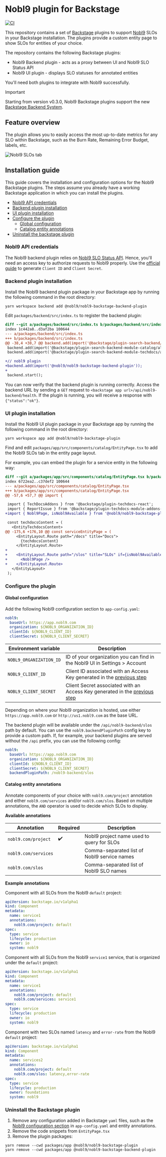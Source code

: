 # Nobl9 plugin for Backstage

[![CI](https://github.com/nobl9/nobl9-backstage-plugin/actions/workflows/ci.yaml/badge.svg?branch=main)](https://github.com/nobl9/nobl9-backstage-plugin/actions/workflows/ci.yaml)

This repository contains a set of [Backstage](https://backstage.io) plugins to support [Nobl9](https://nobl9.com) SLOs in your Backstage installation. The plugins provide a custom entity page to show SLOs for entities of your choice.

The repository contains the following Backstage plugins:

- Nobl9 Backend plugin - acts as a proxy between UI and Nobl9 SLO Status API
- Nobl9 UI plugin - displays SLO statuses for annotated entities

You'll need both plugins to integrate with Nobl9 successfully.

> [!IMPORTANT]
> Starting from version v0.3.0, Nobl9 Backstage plugins support the new [Backstage Backend System](https://backstage.io/docs/backend-system/building-backends/index).

## Feature overview

The plugin allows you to easily access the most up-to-date metrics for any SLO within Backstage, such as the Burn Rate, Remaining Error Budget, labels, etc.

![Nobl9 SLOs tab](/docs/images/backstage-ui-plugin.png 'Nobl9 SLOs tab')

## Installation guide

This guide covers the installation and configuration options for the Nobl9 Backstage plugins. The steps assume you already have a working Backstage application in which you can install the plugins.

<!-- toc -->

- [Nobl9 API credentials](#nobl9-api-credentials)
- [Backend plugin installation](#backend-plugin-installation)
- [UI plugin installation](#ui-plugin-installation)
- [Configure the plugin](#configure-the-plugin)
  - [Global configuration](#global-configuration)
  - [Catalog entity annotations](#catalog-entity-annotations)
- [Uninstall the backstage plugin](#uninstall-the-backstage-plugin)

<!-- tocstop -->

### Nobl9 API credentials

The Nobl9 backend plugin relies on [Nobl9 SLO Status API](https://docs.nobl9.com/api/slo). Hence, you'll need an access key to authorize requests to Nobl9 properly. Use the [official guide](https://docs.nobl9.com/Getting_Started/#access-keys) to generate `Client ID` and `Client Secret`.

### Backend plugin installation

Install the Nobl9 backend plugin package in your Backstage app by running the following command in the root directory:

```
yarn workspace backend add @nobl9/nobl9-backstage-backend-plugin
```

Edit `packages/backend/src/index.ts` to register the backend plugin:

```diff
diff --git a/packages/backend/src/index.ts b/packages/backend/src/index.ts
index 1c442a8..d3af2ba 100644
--- a/packages/backend/src/index.ts
+++ b/packages/backend/src/index.ts
@@ -38,4 +38,7 @@ backend.add(import('@backstage/plugin-search-backend/alpha'));
 backend.add(import('@backstage/plugin-search-backend-module-catalog/alpha'));
 backend.add(import('@backstage/plugin-search-backend-module-techdocs/alpha'));

+// nobl9 plugin
+backend.add(import('@nobl9/nobl9-backstage-backend-plugin'));
+
 backend.start();
```

You can now verify that the backend plugin is running correctly. Access the backend URL by sending a `GET` request to `<backstage app url>/api/nobl9-backend/health`. If the plugin is running, you will receive a response with `{"status":"ok"}`.

### UI plugin installation

Install the Nobl9 UI plugin package in your Backstage app by running the following command in the root directory:

```
yarn workspace app add @nobl9/nobl9-backstage-plugin
```

Find and edit `packages/app/src/components/catalog/EntityPage.tsx` to add the Nobl9 SLOs tab in the entity page layout.

For example, you can embed the plugin for a service entity in the following way:

```diff
diff --git a/packages/app/src/components/catalog/EntityPage.tsx b/packages/app/src/components/catalog/EntityPage.tsx
index 6722ea2..c37def2 100644
--- a/packages/app/src/components/catalog/EntityPage.tsx
+++ b/packages/app/src/components/catalog/EntityPage.tsx
@@ -57,6 +57,7 @@ import {

 import { TechDocsAddons } from '@backstage/plugin-techdocs-react';
 import { ReportIssue } from '@backstage/plugin-techdocs-module-addons-contrib';
+import { Nobl9Page, isNobl9Available } from '@nobl9/nobl9-backstage-plugin';

 const techdocsContent = (
   <EntityTechdocsContent>
@@ -175,6 +176,10 @@ const serviceEntityPage = (
     <EntityLayout.Route path="/docs" title="Docs">
       {techdocsContent}
     </EntityLayout.Route>
+
+    <EntityLayout.Route path="/slos" title="SLOs" if={isNobl9Available}>
+      <Nobl9Page />
+    </EntityLayout.Route>
   </EntityLayout>
 );
```

### Configure the plugin

#### Global configuration

Add the following Nobl9 configuration section to `app-config.yaml`:

```yaml
nobl9:
  baseUrl: https://app.nobl9.com
  organization: ${NOBL9_ORGANIZATION_ID}
  clientId: ${NOBL9_CLIENT_ID}
  clientSecret: ${NOBL9_CLIENT_SECRET}
```

| Environment variable    | Description                                                                                          |
| ----------------------- | ---------------------------------------------------------------------------------------------------- |
| `NOBL9_ORGANIZATION_ID` | ID of your organization you can find in the Nobl9 UI in Settings > Account                           |
| `NOBL9_CLIENT_ID`       | Client ID associated with an Access Key generated in the [previous step](#nobl9-api-credentials)     |
| `NOBL9_CLIENT_SECRET`   | Client Secret associated with an Access Key generated in the [previous step](#nobl9-api-credentials) |

Depending on where your Nobl9 organization is hosted, use either `https://app.nobl9.com` or `http://us1.nobl9.com` as the base URL.

The backend plugin will be available under the `/api/nobl9-backend/slos` path by default. You can use the `nobl9.backendPluginPath` config key to provide a custom path.
If, for example, your backend plugins are served without the `/api` prefix, you can use the following config:

```yaml
nobl9:
  baseUrl: https://app.nobl9.com
  organization: ${NOBL9_ORGANIZATION_ID}
  clientId: ${NOBL9_CLIENT_ID}
  clientSecret: ${NOBL9_CLIENT_SECRET}
  backendPluginPath: /nobl9-backend/slos
```

#### Catalog entity annotations

Annotate components of your choice with `nobl9.com/project` annotation and either `nobl9.com/services` and/or `nobl9.com/slos`. Based on multiple annotations, the `AND` operator is used to decide which SLOs to display.

**Available annotations**

| Annotation           | Required           | Description                                 |
| -------------------- | ------------------ | ------------------------------------------- |
| `nobl9.com/project`  | :heavy_check_mark: | Nobl9 project name used to query for SLOs   |
| `nobl9.com/services` |                    | Comma-separated list of Nobl9 service names |
| `nobl9.com/slos`     |                    | Comma-separated list of Nobl9 SLO names     |

**Example annotations**

Component with all SLOs from the Nobl9 `default` project:

```yaml
apiVersion: backstage.io/v1alpha1
kind: Component
metadata:
  name: service1
  annotations:
    nobl9.com/project: default
spec:
  type: service
  lifecycle: production
  owner: io
  system: nobl9
```

Component with all SLOs from the Nobl9 `service1` service, that is organized under the `default` project:

```yaml
apiVersion: backstage.io/v1alpha1
kind: Component
metadata:
  name: service1
  annotations:
    nobl9.com/project: default
    nobl9.com/services: service1
spec:
  type: service
  lifecycle: production
  owner: io
  system: nobl9
```

Component with two SLOs named `latency` and `error-rate` from the Nobl9 `default` project:

```yaml
apiVersion: backstage.io/v1alpha1
kind: Component
metadata:
  name: services2
  annotations:
    nobl9.com/project: default
    nobl9.com/slos: latency,error-rate
spec:
  type: service
  lifecycle: production
  owner: foundations
  system: nobl9
```

### Uninstall the Backstage plugin

1. Remove any configuration added in Backstage `yaml` files, such as the [Nobl9 configuration section](#global-configuration) in `app-config.yaml` and entity annotations.
2. Remove the code snippets from `EntityPage.tsx`
3. Remove the plugin packages:

```
yarn remove --cwd packages/app @nobl9/nobl9-backstage-plugin
yarn remove --cwd packages/app @nobl9/nobl9-backstage-backend-plugin
```
